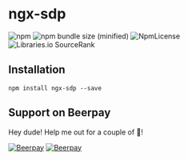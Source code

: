 # ngx-sdp 


![npm](https://img.shields.io/npm/dm/ngx-sdp.svg) 
![npm bundle size (minified)](https://img.shields.io/bundlephobia/min/ngx-sdp.svg) 
![NpmLicense](https://img.shields.io/npm/l/ngx-sdp.svg) 
![Libraries.io SourceRank](https://img.shields.io/librariesio/sourcerank/npm/ngx-sdp.svg)


## Installation

```
npm install ngx-sdp --save
```

## Support on Beerpay
Hey dude! Help me out for a couple of :beers:!

[![Beerpay](https://beerpay.io/erdkse/ngx-sdp/badge.svg?style=beer-square)](https://beerpay.io/erdkse/ngx-sdp)  [![Beerpay](https://beerpay.io/erdkse/ngx-sdp/make-wish.svg?style=flat-square)](https://beerpay.io/erdkse/ngx-sdp?focus=wish)
